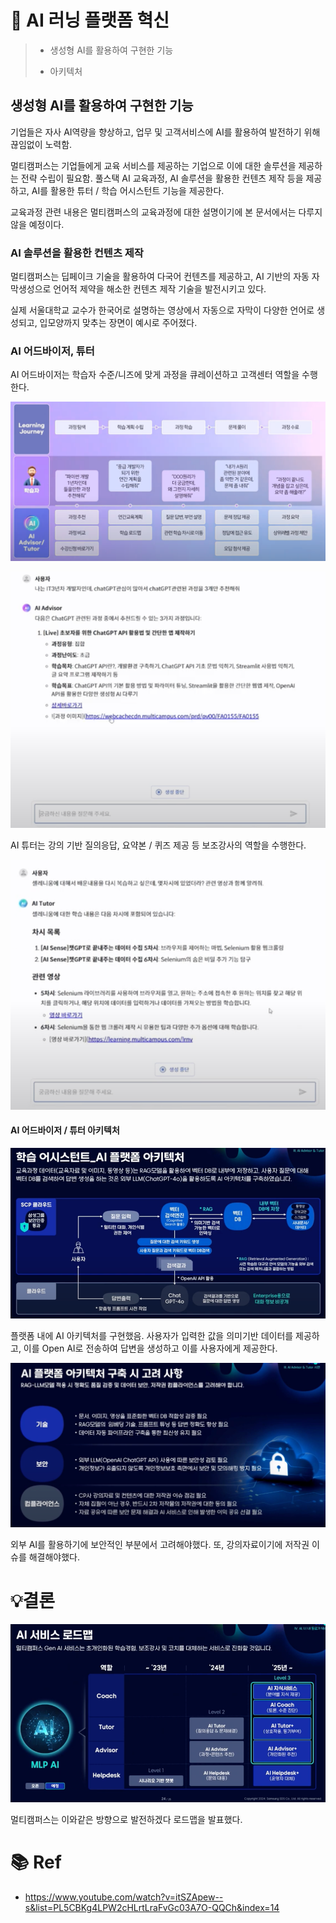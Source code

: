 # 📌 AI 러닝 플랫폼 혁신

> - 생성형 AI를 활용하여 구현한 기능
> 
> - 아키텍처

## 생성형 AI를 활용하여 구현한 기능

기업들은 자사 AI역량을 향상하고, 업무 및 고객서비스에 AI를 활용하여 발전하기 위해 끊임없이 노력함.

멀티캠퍼스는 기업들에게 교육 서비스를 제공하는 기업으로 이에 대한 솔루션을 제공하는 전략 수립이 필요함. 풀스택 AI 교육과정, AI 솔루션을 활용한 컨텐츠 제작 등을 제공하고, 
AI를 활용한 튜터 / 학습 어시스턴트 기능을 제공한다.

교육과정 관련 내용은 멀티캠퍼스의 교육과정에 대한 설명이기에 본 문서에서는 다루지 않을 예정이다.

### AI 솔루션을 활용한 컨텐츠 제작

멀티캠퍼스는 딥페이크 기술을 활용하여 다국어 컨텐츠를 제공하고, AI 기반의 자동 자막생성으로 언어적 제약을 해소한 컨텐츠 제작 기술을 발전시키고 있다.

실제 서울대학교 교수가 한국어로 설명하는 영상에서 자동으로 자막이 다양한 언어로 생성되고, 입모양까지 맞추는 장면이 예시로 주어졌다.

### AI 어드바이저, 튜터

AI 어드바이저는 학습자 수준/니즈에 맞게 과정을 큐레이션하고 고객센터 역할을 수행한다.

![img.png](img.png)

![img_1.png](img_1.png)

AI 튜터는 강의 기반 질의응답, 요약본 / 퀴즈 제공 등 보조강사의 역할을 수행한다.

![img_2.png](img_2.png)

#### AI 어드바이저 / 튜터 아키텍처

![img_3.png](img_3.png)

플랫폼 내에 AI 아키텍처를 구현했음. 사용자가 입력한 값을 의미기반 데이터를 제공하고, 이를 Open AI로 전송하여 답변을 생성하고 이를 사용자에게 제공한다.

![img_4.png](img_4.png)

외부 AI를 활용하기에 보안적인 부분에서 고려해야했다. 또, 강의자료이기에 저작권 이슈를 해결해야했다.

# 💡결론

![img_5.png](img_5.png)

멀티캠퍼스는 이와같은 방향으로 발전하겠다 로드맵을 발표했다.

# 📚 Ref

- https://www.youtube.com/watch?v=itSZApew--s&list=PL5CBKg4LPW2cHLrtLraFvGc03A7O-QQCh&index=14